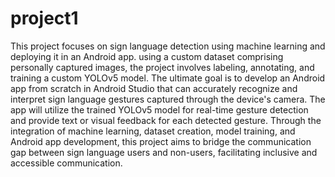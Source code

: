 # project1
This project focuses on sign language detection using machine learning and deploying it in an 
Android app. using a custom dataset comprising personally captured images, the project involves 
labeling, annotating, and training a custom YOLOv5 model. The ultimate goal is to develop an 
Android app from scratch in Android Studio that can accurately recognize and interpret sign 
language gestures captured through the device's camera. The app will utilize the trained YOLOv5 
model for real-time gesture detection and provide text or visual feedback for each detected 
gesture. Through the integration of machine learning, dataset creation, model training, and 
Android app development, this project aims to bridge the communication gap between sign 
language users and non-users, facilitating inclusive and accessible communication.
